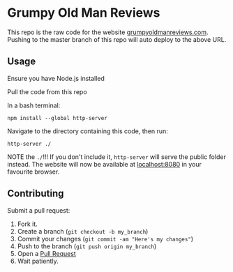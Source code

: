 Grumpy Old Man Reviews
=============

This repo is the raw code for the website [grumpyoldmanreviews.com](https://grumpyoldmanreviews.com). Pushing to the master branch of this repo will auto deploy to the above URL.

Usage
-----

Ensure you have Node.js installed

Pull the code from this repo

In a bash terminal:
```
npm install --global http-server
```
Navigate to the directory containing this code, then run:
```
http-server ./
```
NOTE the `./`!!! If you don't include it, `http-server` will serve the public folder instead.
The website will now be available at [localhost:8080](http://localhost:8080) in your favourite browser.

Contributing
------------

Submit a pull request:
1. Fork it.
2. Create a branch (`git checkout -b my_branch`)
3. Commit your changes (`git commit -am "Here's my changes"`)
4. Push to the branch (`git push origin my_branch`)
5. Open a [Pull Request](http://github.com/DorkyP/grumpyoldmanreviews/pulls)
6. Wait patiently.